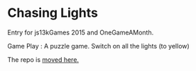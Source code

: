# Chasing Lights

Entry for js13kGames 2015 and OneGameAMonth.

Game Play : A puzzle game. Switch on all the lights (to yellow)

The repo is [moved here.](https://github.com/darshanrane/games/tree/master/chasing-lights)
